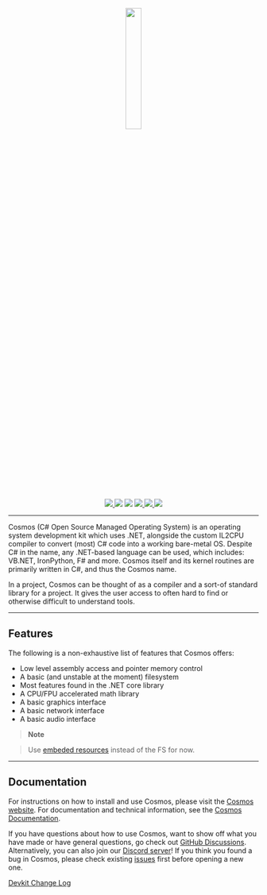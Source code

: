 <p align="center">

  <img src="https://user-images.githubusercontent.com/63316499/89792973-43587480-daf3-11ea-99d6-82f89dd2ffc3.png" width="25%" />

</p>

<p align="center">

  <a href="https://ci.appveyor.com/api/projects/status/kust7g5dlnykhkaf/branch/master">
    <img src="https://ci.appveyor.com/api/projects/status/kust7g5dlnykhkaf/branch/master?svg=true" />
  </a>

  <img src="https://img.shields.io/github/languages/code-size/CosmosOS/Cosmos" />
  <img src="https://img.shields.io/github/downloads/CosmosOS/Cosmos/total" />

  <a href="https://github.com/CosmosOS/Cosmos/releases/latest">
    <img src="https://img.shields.io/github/v/release/CosmosOS/Cosmos" />
  </a>

  <a href="https://github.com/CosmosOS/Cosmos/blob/master/LICENSE.txt">
    <img src="https://img.shields.io/github/license/CosmosOS/Cosmos" />
  </a>
  
  <a href="https://discord.com/invite/kwtBwv6jhD">
    <img src="https://img.shields.io/discord/833970409337913344" />
  </a>

</p>

<hr/>

Cosmos (C# Open Source Managed Operating System) is an operating system development kit which uses .NET, alongside the custom IL2CPU compiler to convert (most) C# code into a working bare-metal OS.
Despite C# in the name, any .NET-based language can be used, which includes: VB.NET, IronPython, F# and more. Cosmos itself and its kernel routines are primarily written in C#, and thus the Cosmos name.

In a project, Cosmos can be thought of as a compiler and a sort-of standard library for a project. It gives the user access to often hard to find or otherwise difficult to understand tools.

<hr/>

## Features

The following is a non-exhaustive list of features that Cosmos offers:

- Low level assembly access and pointer memory control
- A basic (and unstable at the moment) filesystem
- Most features found in the .NET core library
- A CPU/FPU accelerated math library
- A basic graphics interface
- A basic network interface
- A basic audio interface

> **Note**

> Use [embeded resources](https://cosmosos.github.io/articles/Kernel/ManifestResouceStream.html) instead of the FS for now.

<hr/>

## Documentation

For instructions on how to install and use Cosmos, please visit the [Cosmos website](http://www.gocosmos.org).
For documentation and technical information, see the [Cosmos Documentation](https://cosmosos.github.io).

If you have questions about how to use Cosmos, want to show off what you have made or have general questions, go check out [GitHub Discussions](https://github.com/CosmosOS/Cosmos/discussions). Alternatively, you can also join our [Discord server](https://discord.com/invite/kwtBwv6jhD)! If you think you found a bug in Cosmos, please check existing [issues](https://github.com/CosmosOS/Cosmos/issues) first before opening a new one. 

[Devkit Change Log](https://cosmosos.github.io/articles/Changelog.html)

</p>
